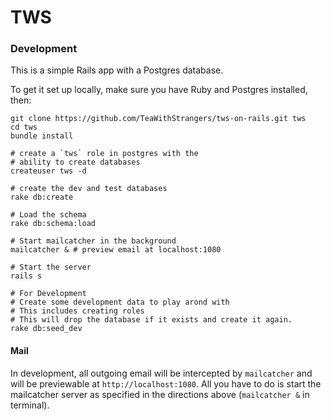 # TWS

### Development

This is a simple Rails app with a Postgres database.

To get it set up locally, make sure you have Ruby and Postgres
installed, then:


```
git clone https://github.com/TeaWithStrangers/tws-on-rails.git tws
cd tws
bundle install

# create a `tws` role in postgres with the
# ability to create databases
createuser tws -d

# create the dev and test databases
rake db:create

# Load the schema
rake db:schema:load

# Start mailcatcher in the background
mailcatcher & # preview email at localhost:1080

# Start the server
rails s

# For Development
# Create some development data to play arond with
# This includes creating roles
# This will drop the database if it exists and create it again.
rake db:seed_dev
```

#### Mail

In development, all outgoing email will be intercepted by `mailcatcher`
and will be previewable at `http://localhost:1080`.
All you have to do is start the mailcatcher server as specified
in the directions above (`mailcatcher &` in terminal).

